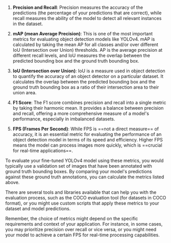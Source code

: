 

1. **Precision and Recall**: Precision measures the accuracy of the predictions (the percentage of your predictions that are correct), while recall measures the ability of the model to detect all relevant instances in the dataset.
    
2. **mAP (mean Average Precision)**: This is one of the most important metrics for evaluating object detection models like YOLOv4. mAP is calculated by taking the mean AP for all classes and/or over different IoU (Intersection over Union) thresholds. AP is the average precision at different recall levels, and IoU measures the overlap between the predicted bounding box and the ground truth bounding box.
    
3. **IoU (Intersection over Union)**: IoU is a measure used in object detection to quantify the accuracy of an object detector on a particular dataset. It calculates the overlap between the predicted bounding box and the ground truth bounding box as a ratio of their intersection area to their union area.
    
4. **F1 Score**: The F1 score combines precision and recall into a single metric by taking their harmonic mean. It provides a balance between precision and recall, offering a more comprehensive measure of a model's performance, especially in imbalanced datasets.
    
5. **FPS (Frames Per Second)**: While FPS is ==not a direct measure== of accuracy, it is an essential metric for evaluating the performance of an object detection model in terms of its speed and efficiency. Higher FPS means the model can process images more quickly, which is ==crucial for real-time applications==.
    

To evaluate your fine-tuned YOLOv4 model using these metrics, you would typically use a validation set of images that have been annotated with ground truth bounding boxes. By comparing your model's predictions against these ground truth annotations, you can calculate the metrics listed above.

There are several tools and libraries available that can help you with the evaluation process, such as the COCO evaluation tool (for datasets in COCO format), or you might use custom scripts that apply these metrics to your dataset and model predictions.

Remember, the choice of metrics might depend on the specific requirements and context of your application. For instance, in some cases, you may prioritize precision over recall or vice versa, or you might need your model to achieve a certain FPS for real-time processing capabilities.